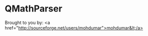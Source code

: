 # QMathParser
Brought to you by: &lt;a href="http://sourceforge.net/users/mohdumar">mohdumar&lt;/a>
